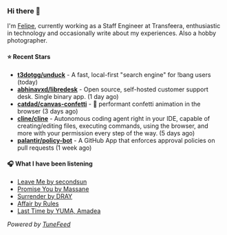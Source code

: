 ### Hi there 👋

I'm [Felipe](https://felipevm.com), currently working as a Staff Engineer at Transfeera, enthusiastic in technology and occasionally write about my experiences. Also a hobby photographer.

#### ⭐ Recent Stars
- **[t3dotgg/unduck](https://github.com/t3dotgg/unduck)** - A fast, local-first &#34;search engine&#34; for !bang users (today)
- **[abhinavxd/libredesk](https://github.com/abhinavxd/libredesk)** - Open source, self-hosted customer support desk. Single binary app. (1 day ago)
- **[catdad/canvas-confetti](https://github.com/catdad/canvas-confetti)** - 🎉 performant confetti animation in the browser (3 days ago)
- **[cline/cline](https://github.com/cline/cline)** - Autonomous coding agent right in your IDE, capable of creating/editing files, executing commands, using the browser, and more with your permission every step of the way. (5 days ago)
- **[palantir/policy-bot](https://github.com/palantir/policy-bot)** - A GitHub App that enforces approval policies on pull requests (1 week ago)

#### 🎧 What I have been listening
- [Leave Me by secondsun](https://open.spotify.com/track/5X2hvBLLk9nPbSWsoy17TL)
- [Promise You by Massane](https://open.spotify.com/track/5ihg3KlX5BV7p4ZDLMbfgK)
- [Surrender by DRAY](https://open.spotify.com/track/3KXXozoDcc8mRrFUIQIoC6)
- [Affair by Rules](https://open.spotify.com/track/1w7cG5snXdPwOpyLoRdCAM)
- [Last Time by YUMA, Amadea](https://open.spotify.com/track/3r2FSdNto1jIArfK6WeiIb)

_Powered by [TuneFeed](https://tunefeed.app?ref=github.com)_
